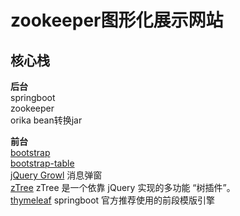 # zookeeper图形化展示网站

## 核心栈

**后台**  
springboot  
zookeeper  
orika  bean转换jar

**前台**  
[bootstrap][bootstrap]   
[bootstrap-table][bootstrap-table]    
[jQuery Growl][jQuery Growl]  消息弹窗  
[zTree][zTree] zTree 是一个依靠 jQuery 实现的多功能 “树插件”。  
[thymeleaf][thymeleaf] springboot 官方推荐使用的前段模版引擎  



[bootstrap]:https://www.bootcss.com/ 
[bootstrap-table]:https://bootstrap-table.com/
[jQuery Growl]:http://ksylvest.github.io/jquery-growl/  
[zTree]:http://www.treejs.cn/v3/main.php#_zTreeInfo
[thymeleaf]:https://www.thymeleaf.org/